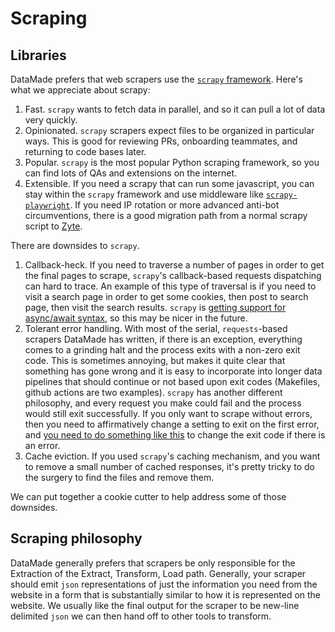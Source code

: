 # Scraping

## Libraries
DataMade prefers that web scrapers use the [`scrapy` framework](https://scrapy.org/). Here's what we appreciate about scrapy:

1. Fast. `scrapy` wants to fetch data in parallel, and so it can pull a lot of data very quickly.
2. Opinionated. `scrapy` scrapers expect files to be organized in particular ways. This is good for reviewing PRs, onboarding teammates, and returning to code bases later.
3. Popular. `scrapy` is the most popular Python scraping framework, so you can find lots of QAs and extensions on the internet.
4. Extensible. If you need a scrapy that can run some javascript, you can stay within the `scrapy` framework and use middleware like [`scrapy-playwright`](https://github.com/scrapy-plugins/scrapy-playwright). If you need IP rotation or more advanced anti-bot circumventions, there is a good migration path from a normal scrapy script to [Zyte](https://scrapy-zyte-api.readthedocs.io/en/latest/).

There are downsides to `scrapy`. 

1. Callback-heck. If you need to traverse a number of pages in order to get the final pages to scrape, `scrapy`'s callback-based requests dispatching can hard to trace. An example of this type of traversal is if you need to visit a search page in order to get some cookies, then post to search page, then visit the search results. `scrapy` is [getting support for async/await syntax](https://docs.scrapy.org/en/latest/topics/coroutines.html), so this may be nicer in the future.
2. Tolerant error handling. With most of the serial, `requests`-based scrapers DataMade has written, if there is an exception, everything comes to a grinding halt and the process exits with a non-zero exit code. This is sometimes annoying, but makes it quite clear that something has gone wrong and it is easy to incorporate into longer data pipelines that should continue or not based upon exit codes (Makefiles, github actions are two examples). `scrapy` has another different philosophy, and every request you make could fail and the process would still exit successfully. If you only want to scrape without errors, then you need to affirmatively change a setting to exit on the first error, and [you need to do something like this](https://github.com/scrapy/scrapy/issues/1231#issuecomment-102409470) to change the exit code if there is an error.
3. Cache eviction. If you used `scrapy`'s caching mechanism, and you want to remove a small number of cached responses, it's pretty tricky to do the surgery to find the files and remove them.

We can put together a cookie cutter to help address some of those downsides.

## Scraping philosophy
DataMade generally prefers that scrapers be only responsible for the Extraction of the Extract, Transform, Load path. Generally, your scraper should emit `json` representations of just the information you need from the website in a form that is substantially similar to how it is represented on the website. We usually like the final output for the scraper to be new-line delimited `json` we can then hand off to other tools to transform.
